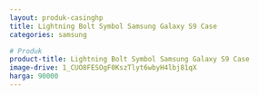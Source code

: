 ```yaml
---
layout: produk-casinghp
title: Lightning Bolt Symbol Samsung Galaxy S9 Case
categories: samsung

# Produk
product-title: Lightning Bolt Symbol Samsung Galaxy S9 Case
image-drive: 1_CUO8FESOgF0KszTlyt6wbyH4lbj81qX
harga: 90000
---
```

